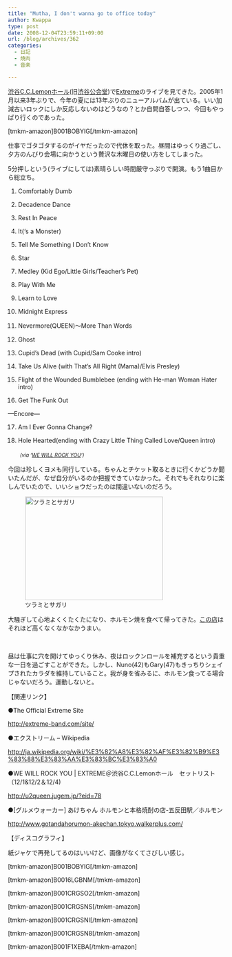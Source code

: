 ```yaml
---
title: "Mutha, I don't wanna go to office today"
author: Kwappa
type: post
date: 2008-12-04T23:59:11+09:00
url: /blog/archives/362
categories:
  - 日記
  - 焼肉
  - 音楽

---
```

<a href="http://www.cclemon.jp/" target="_blank" rel="noopener noreferrer">渋谷C.C.Lemonホール</a>(旧<a href="http://ja.wikipedia.org/wiki/%E6%B8%8B%E8%B0%B7%E5%85%AC%E4%BC%9A%E5%A0%82" target="_blank" rel="noopener noreferrer">渋谷公会堂</a>)で<a href="http://extreme-band.com/site/" target="_blank" rel="noopener noreferrer">Extreme</a>のライブを見てきた。2005年1月以来3年ぶりで、今年の夏には13年ぶりのニューアルバムが出ている。いい加減古いロックにしか反応しないのはどうなの？とか自問自答しつつ、今回もやっぱり行くのであった。
  
[tmkm-amazon]B001BOBYIG[/tmkm-amazon]
  
<!--more-->


  
仕事でゴタゴタするのがイヤだったので代休を取った。昼間はゆっくり過ごし、夕方のんびり会場に向かうという贅沢な木曜日の使い方をしてしまった。
  
5分押しという(ライブにしては)素晴らしい時間厳守っぷりで開演。もう1曲目から総立ち。
  
01. Comfortably Dumb
  
02. Decadence Dance
  
03. Rest In Peace
  
04. It(&#8216;s a Monster)
  
05. Tell Me Something I Don&#8217;t Know
  
06. Star
  
07. Medley (Kid Ego/Little Girls/Teacher&#8217;s Pet)
  
08. Play With Me
  
09. Learn to Love
  
10. Midnight Express
  
11. Nevermore(QUEEN)～More Than Words
  
12. Ghost
  
13. Cupid&#8217;s Dead (with Cupid/Sam Cooke intro)
  
14. Take Us Alive (with That&#8217;s All Right (Mama)/Elvis Presley)
  
15. Flight of the Wounded Bumblebee (ending with He-man Woman Hater intro)
  
16. Get The Funk Out
  
&#8212;Encore&#8212;
  
17. Am I Ever Gonna Change?
  
18. Hole Hearted(ending with Crazy Little Thing Called Love/Queen intro)
  
　　<small><em>(via &#8216;<a href="http://u2queen.jugem.jp/" target="_blank" rel="noopener noreferrer">WE WILL ROCK YOU</a>&#8216;)</em></small>
  
今回は珍しくヨメも同行している。ちゃんとチケット取るときに行くかどうか聞いたんだが、なぜ自分がいるのか把握できていなかった。それでもそれなりに楽しんでいたので、いいショウだったのは間違いないのだろう。
  
<figure id="attachment_369" aria-describedby="caption-attachment-369" style="width: 320px" class="wp-caption alignleft"><img src="/blog/images/2008/12/08-12-04_22-02.jpg" alt="ツラミとサガリ" title="ツラミとサガリ" width="320" height="240" class="size-medium wp-image-369" /><figcaption id="caption-attachment-369" class="wp-caption-text">ツラミとサガリ</figcaption></figure>
  
大騒ぎして心地よくくたくたになり、ホルモン焼を食べて帰ってきた。<a href="http://www.gotandahorumon-akechan.tokyo.walkerplus.com/" target="_blank" rel="noopener noreferrer">この店</a>はそれほど高くなくなかなかうまい。
  
<br style="clear:both" />
  
昼は仕事に穴を開けてゆっくり休み、夜はロックンロールを補充するという貴重な一日を過ごすことができた。しかし、Nuno(42)もGary(47)もきっちりシェイプされたカラダを維持していること。我が身を省みるに、ホルモン食ってる場合じゃないだろう。運動しないと。
  
【関連リンク】
  
●The Official Extreme Site
  
http://extreme-band.com/site/
  
●エクストリーム &#8211; Wikipedia
  
http://ja.wikipedia.org/wiki/%E3%82%A8%E3%82%AF%E3%82%B9%E3%83%88%E3%83%AA%E3%83%BC%E3%83%A0
  
●WE WILL ROCK YOU | EXTREME＠渋谷C.C.Lemonホール　セットリスト（12/1&12/2＆12/4)
  
http://u2queen.jugem.jp/?eid=78
  
●[グルメウォーカー] あけちゃん ホルモンと本格焼酎の店-五反田駅／ホルモン
  
http://www.gotandahorumon-akechan.tokyo.walkerplus.com/
  
【ディスコグラフィ】
  
紙ジャケで再発してるのはいいけど、画像がなくてさびしい感じ。
  
[tmkm-amazon]B001BOBYIG[/tmkm-amazon]
  
[tmkm-amazon]B0016LGBNM[/tmkm-amazon]
  
[tmkm-amazon]B001CRGSO2[/tmkm-amazon]
  
[tmkm-amazon]B001CRGSNS[/tmkm-amazon]
  
[tmkm-amazon]B001CRGSNI[/tmkm-amazon]
  
[tmkm-amazon]B001CRGSN8[/tmkm-amazon]
  
[tmkm-amazon]B001F1XEBA[/tmkm-amazon]
